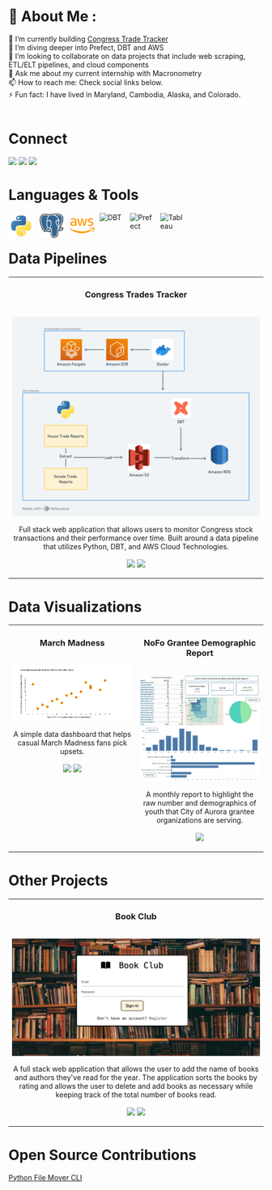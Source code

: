 <h1>💫 About Me : </h1>
🔭 I’m currently building <a href="https://github.com/burd5/congress_stock_trading" target="_blank">Congress Trade Tracker</a> <br>
🌱 I’m diving deeper into Prefect, DBT and AWS<br>
👯 I’m looking to collaborate on data projects that include web scraping, ETL/ELT pipelines, and cloud components <br>
💬 Ask me about my current internship with Macronometry <br>
📫 How to reach me: Check social links below. <br>
⚡ Fun fact: I have lived in Maryland, Cambodia, Alaska, and Colorado. <br><br>

<h1>Connect</h1>

<p>
  <a href="https://www.linkedin.com/in/austin-burdette/" target="_blank">
    <img src="https://img.shields.io/badge/LinkedIn-0077B5?style=for-the-badge&logo=linkedin&logoColor=white "/></a>
  <a href="https://public.tableau.com/app/profile/austin.burdette7768/vizzes" target="_blank">
    <img src="https://img.shields.io/badge/Tableau-E97627?style=for-the-badge&logo=Tableau&logoColor=white" /></a>
  <a href="mailto:austinburdette5@gmail.com" target="_blank">
      <img src="https://img.shields.io/badge/Gmail-D14836?style=for-the-badge&logo=gmail&logoColor=white"/></a> 
</p>

<h1>Languages & Tools</h1>
  <img align="left" alt="Python" width="50px" style="padding-right:10px;" src="https://raw.githubusercontent.com/devicons/devicon/6910f0503efdd315c8f9b858234310c06e04d9c0/icons/python/python-original.svg" />
  <img align="left" alt="PostgreSQL" width="50px" style="padding-right:10px;" src="https://raw.githubusercontent.com/devicons/devicon/6910f0503efdd315c8f9b858234310c06e04d9c0/icons/postgresql/postgresql-original.svg" />
  <img align="left" alt="AWS" width="50px" style="padding-right:10px" src="https://raw.githubusercontent.com/devicons/devicon/6910f0503efdd315c8f9b858234310c06e04d9c0/icons/amazonwebservices/amazonwebservices-plain-wordmark.svg" />
  <img align="left" alt="DBT" width="50px" style="padding-right:10px" src="https://seeklogo.com/images/D/dbt-logo-500AB0BAA7-seeklogo.com.png" />
  <img align="left" alt="Prefect" width="50px" style="padding-right:10px" src="https://docs-legacy.prefect.io/assets/wordmark-color-vertical.svg" />
  <img align="left" alt="Tableau" width="50px" style="padding-right:10px" src="https://www.svgrepo.com/show/354428/tableau-icon.svg" />

<br />
<br />
<h1>Data Pipelines</h1>
<table>
  
  <tr>
      <td width="50%" valign="top">
      <h3 align="center">Congress Trades Tracker</h3>
        <br />
      <a target="_blank" href="">
            <img src="images/Congress Trades Pipeline AWS.png" width="100%"  alt=""/></a>
        <br />
        <p align="center"> Full stack web application that allows users to monitor Congress stock transactions and their performance over time. Built around a data pipeline that utilizes Python, DBT, and AWS Cloud Technologies.
         <br /><br />
      <a href="https://github.com/burd5/congress_stock_trading" target="_blank">
        <img src="https://img.shields.io/badge/GitHub-100000?style=for-the-badge&logo=github&logoColor=white"/></a>
      <a href="" target="_blank">
        <img src="https://img.shields.io/badge/website-000000?style=for-the-badge&logo=About.me&logoColor=white"/></a>
      </p>
        <p><strong></p>
      </td>
      <!--    <td width="50%" valign="top">
      <h3 align="center">Congress Trades Tracker</h3>
        <br />
      <a target="_blank" href="">
            <img src="" width="100%"  alt=""/>
        </a>
        <br />
        <p align="center"> Coming Soon
         <br /><br />
      <a href="" target="_blank">
        <img src="https://img.shields.io/static/v1?label=|&message=REPO&color=35F5FA&style=plastic&logo=github&logo-color=white"/>
      </a>
      <a href="" target="_blank">
        <img src="https://img.shields.io/static/v1?label=|&message=WEBSITE&color=35F5FA&style=plastic&logo=wordpress&logo-color=white"/>
      </a>
      </p>
        <p><strong></p>
      </td>
        </strong>
          -->
</table>

<h1>Data Visualizations</h1>

<table>
  
  <tr>
      <td width="50%" valign="top">
      <h3 align="center">March Madness</h3>
        <br />
      <a href="https://marchmadness.streamlit.app/" target="_blank" href="">
            <img src="images/madness.png" width="100%"  alt=""/></a>
        <br />
        <p align="center"> A simple data dashboard that helps casual March Madness fans pick upsets.
         <br /><br />
      <a href="(https://github.com/burd5/march_madness)" target="_blank">
        <img src="https://img.shields.io/badge/GitHub-100000?style=for-the-badge&logo=github&logoColor=white"/></a>
      <a href="https://marchmadness.streamlit.app/" target="_blank">
        <img src="https://img.shields.io/badge/website-000000?style=for-the-badge&logo=About.me&logoColor=white"/></a>
      </p>
        <p><strong></p>
      </td>
      <td width="50%" valign="top">
      <h3 align="center">NoFo Grantee Demographic Report</h3>
        <br />
      <a href="https://public.tableau.com/app/profile/austin.burdette7768/viz/NovemberNoFoReport/NovMonthlyReport" target="_blank" href="">
            <img src="images/Nov Monthly Report.png" width="100%"  alt=""/></a>
        <br />
        <p align="center"> A monthly report to highlight the raw number and demographics of youth that City of Aurora grantee organizations are serving.
         <br /><br />
      <a href="https://public.tableau.com/app/profile/austin.burdette7768/viz/NovemberNoFoReport/NovMonthlyReport" target="_blank">
        <img src="https://img.shields.io/badge/website-000000?style=for-the-badge&logo=About.me&logoColor=white"/></a>
      </p>
        <p><strong></p>
      </td>
</table>


<h1>Other Projects</h1>

<table>
  
  <tr>
      <td width="50%" valign="top">
      <h3 align="center">Book Club</h3>
        <br />
      <a target="_blank" href="https://bookclub.cyclic.app/">
            <img src="images/bookclub.png" width="100%"  alt=""/>
        </a>
        <br />
        <p align="center"> A full stack web application that allows the user to add the name of books and authors they've read for the year. The application sorts the books by rating and allows the user to delete and add books as necessary while keeping track of the total number of books read.
       <br /><br />
      <a href="https://github.com/burd5/book_club_ejs" target="_blank">
      <img src="https://img.shields.io/badge/GitHub-100000?style=for-the-badge&logo=github&logoColor=white"/></a>
      <a href="https://bookclub.cyclic.app/" target="_blank">
      <img src="https://img.shields.io/badge/website-000000?style=for-the-badge&logo=About.me&logoColor=white"/></a>
      </p>
        <p><strong></p>
      </td>

</table>

<h1>Open Source Contributions</h1>

<p>
  <a href="https://github.com/AustinCGomez/Python-File-Mover-CLI/pull/40">Python File Mover CLI</a>
</p>


